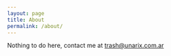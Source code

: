 ```yaml
---
layout: page
title: About
permalink: /about/
---
```


Nothing to do here, contact me at trash@unarix.com.ar
